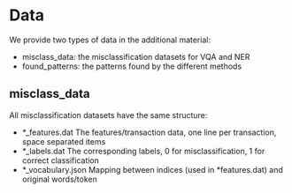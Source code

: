 # Data
We provide two types of data in the additional material:
* misclass_data: the misclassification datasets for VQA and NER
* found_patterns: the patterns found by the different methods 

## misclass_data
All misclassification datasets have the same structure:
* \*_features.dat The features/transaction data, one line per transaction, space separated items
* \*_labels.dat The corresponding labels, 0 for misclassification, 1 for correct classification
* \*_vocabulary.json Mapping between indices (used in \*features.dat) and original words/token
